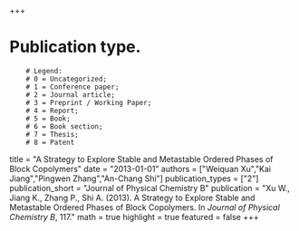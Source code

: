 +++
# Publication type.
        # Legend: 
        # 0 = Uncategorized; 
        # 1 = Conference paper; 
        # 2 = Journal article;
        # 3 = Preprint / Working Paper; 
        # 4 = Report; 
        # 5 = Book; 
        # 6 = Book section;
        # 7 = Thesis; 
        # 8 = Patent
title = "A Strategy to Explore Stable and Metastable Ordered Phases of Block Copolymers"
date = "2013-01-01"
authors = ["Weiquan Xu","Kai Jiang","Pingwen Zhang","An-Chang Shi"]
publication_types = ["2"]
publication_short = "Journal of Physical Chemistry B"
publication = "Xu W., Jiang K., Zhang P., Shi A. (2013). A Strategy to Explore Stable and Metastable Ordered Phases of Block Copolymers. In _Journal of Physical Chemistry B_, 117."
math = true
highlight = true
featured = false
+++
